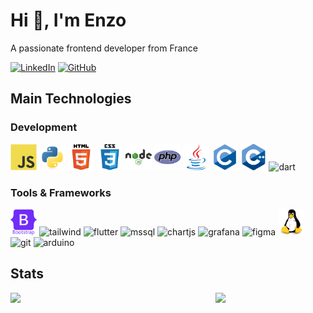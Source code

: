 # Hi 👋, I'm Enzo
A passionate frontend developer from France

[![LinkedIn](https://img.shields.io/badge/LinkedIn-0077B5?style=for-the-badge&logo=linkedin&logoColor=white)](https://www.linkedin.com/in/enzo-mensier/)
[![GitHub](https://img.shields.io/badge/GitHub-100000?style=for-the-badge&logo=github&logoColor=white)](https://github.com/enzo-mensier)

## Main Technologies

### Development
<p>
  <img src="https://raw.githubusercontent.com/devicons/devicon/master/icons/javascript/javascript-original.svg" alt="javascript" width="42" height="42"/>
  <img src="https://raw.githubusercontent.com/devicons/devicon/master/icons/python/python-original.svg" alt="python" width="42" height="42"/>
  <img src="https://raw.githubusercontent.com/devicons/devicon/master/icons/html5/html5-original-wordmark.svg" alt="html5" width="42" height="42"/>
  <img src="https://raw.githubusercontent.com/devicons/devicon/master/icons/css3/css3-original-wordmark.svg" alt="css3" width="42" height="42"/>
  <img src="https://raw.githubusercontent.com/devicons/devicon/master/icons/nodejs/nodejs-original-wordmark.svg" alt="nodejs" width="42" height="42"/>
  <img src="https://raw.githubusercontent.com/devicons/devicon/master/icons/php/php-original.svg" alt="php" width="42" height="42"/>
  <img src="https://raw.githubusercontent.com/devicons/devicon/master/icons/java/java-original.svg" alt="java" width="42" height="42"/>
  <img src="https://raw.githubusercontent.com/devicons/devicon/master/icons/c/c-original.svg" alt="c" width="42" height="42"/>
  <img src="https://raw.githubusercontent.com/devicons/devicon/master/icons/cplusplus/cplusplus-original.svg" alt="cplusplus" width="42" height="42"/>
  <img src="https://www.vectorlogo.zone/logos/dartlang/dartlang-icon.svg" alt="dart" width="42" height="42"/>
</p>

### Tools & Frameworks
<p>
  <img src="https://raw.githubusercontent.com/devicons/devicon/master/icons/bootstrap/bootstrap-plain-wordmark.svg" alt="bootstrap" width="42" height="42"/>
  <img src="https://www.vectorlogo.zone/logos/tailwindcss/tailwindcss-icon.svg" alt="tailwind" width="42" height="42"/>
  <img src="https://www.vectorlogo.zone/logos/flutterio/flutterio-icon.svg" alt="flutter" width="42" height="42"/>
  <img src="https://www.svgrepo.com/show/303229/microsoft-sql-server-logo.svg" alt="mssql" width="42" height="42"/>
  <img src="https://www.chartjs.org/media/logo-title.svg" alt="chartjs" width="42" height="42"/>
  <img src="https://www.vectorlogo.zone/logos/grafana/grafana-icon.svg" alt="grafana" width="42" height="42"/>
  <img src="https://www.vectorlogo.zone/logos/figma/figma-icon.svg" alt="figma" width="42" height="42"/>
  <img src="https://raw.githubusercontent.com/devicons/devicon/master/icons/linux/linux-original.svg" alt="linux" width="42" height="42"/>
  <img src="https://www.vectorlogo.zone/logos/git-scm/git-scm-icon.svg" alt="git" width="42" height="42"/>
  <img src="https://cdn.worldvectorlogo.com/logos/arduino-1.svg" alt="arduino" width="42" height="42"/>
</p>

## Stats
<div style="display: flex; justify-content: space-between; gap: 10px;">
  <img width="35%" src="https://github-readme-stats.vercel.app/api?username=enzo-mensier&show_icons=true&border_color=000000&bg_color=ffffff&title_color=ff3377&text_color=434d58&icon_color=3498db&border_radius=10&line_height=30&custom_title=GitHub%20Activity" />
  <img width="35%" src="https://github-readme-stats.vercel.app/api/top-langs?username=enzo-mensier&show_icons=true&locale=en&layout=compact&border_color=000000&bg_color=ffffff&title_color=ff3377&text_color=434d58&border_radius=10&custom_title=Most%20Used%20Languages&langs_count=4" />
</div>
